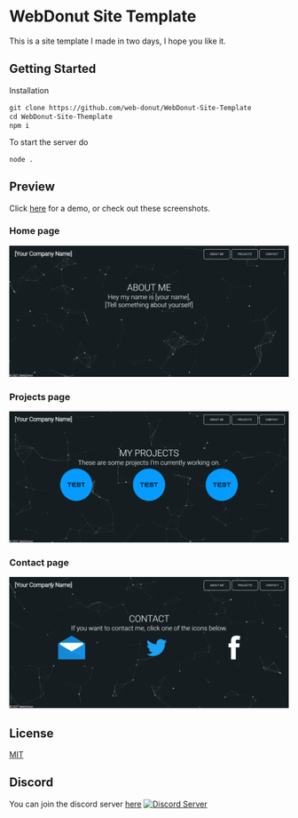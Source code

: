 # WebDonut Site Template
This is a site template I made in two days, I hope you like it.

## Getting Started
Installation
```
git clone https://github.com/web-donut/WebDonut-Site-Template
cd WebDonut-Site-Themplate
npm i
```
To start the server do 
```
node .
```

## Preview
Click [here](https://joeptm.github.io/WebDonut-Site-Template/site/) for a demo, or check out these screenshots.

### Home page
![Preview of Site](/images/image1.png)

### Projects page
![Preview of Site](/images/image2.png)

### Contact page
![Preview of Site](/images/image3.png)

## License
[MIT](https://choosealicense.com/licenses/mit/)

## Discord

You can join the discord server [here](https://discord.gg/aZrWjEpZUx)
[![Discord Server](https://img.shields.io/discord/803527976670855169?color=7289da&label=DISCORD&style=for-the-badge)](https://discord.gg/aZrWjEpZUx)
